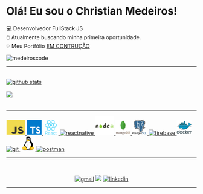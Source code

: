 
<h1>Olá! Eu sou o Christian Medeiros!</h1>
<p align="">
💻 Desenvolvedor FullStack JS<br/>
🖱️ Atualmente buscando minha primeira oportunidade.<br/>
💡 Meu Portfólio <a href="https://" target="blank">EM CONTRUÇÃO</a> <br>
</p>
<p align=""> <img src="https://komarev.com/ghpvc/?username=medeiroscode&label=Profile%20views&color=green&style=flat" alt="medeiroscode" /> </p>
<hr> <br>
<div align="">
<a href='https://github.com/medeiroscode'><img height="170em" src="https://github-readme-stats.vercel.app/api?username=medeiroscode&show_icons=true&locale=en" alt='github stats'/></a><br/> <br>
<a href='https://github.com/medeiroscode'><img src='https://github-readme-stats.vercel.app/api/top-langs?username=medeiroscode&show_icons=true&locale=en&layout=compact' /></a> <br><br></div><hr>
<p>
<a href="https://developer.mozilla.org/en-US/docs/Web/JavaScript" target="_blank" rel="noreferrer"> <img width="50em"  src="https://raw.githubusercontent.com/devicons/devicon/master/icons/javascript/javascript-original.svg" alt="javascript" width="40" height="40"/> </a> <a href="https://www.typescriptlang.org/" target="_blank" rel="noreferrer"> <img src="https://raw.githubusercontent.com/devicons/devicon/master/icons/typescript/typescript-original.svg" alt="typescript" width="40" height="40"/> </a> <a href="https://reactjs.org/" target="_blank" rel="noreferrer"> <img src="https://raw.githubusercontent.com/devicons/devicon/master/icons/react/react-original-wordmark.svg" alt="react" width="40" height="40"/> </a> <a href="https://reactnative.dev/" target="_blank" rel="noreferrer"> <img src="https://reactnative.dev/img/header_logo.svg" alt="reactnative" width="40" height="40"/> </a><a href="https://nodejs.org" target="_blank" rel="noreferrer"> <img src="https://raw.githubusercontent.com/devicons/devicon/master/icons/nodejs/nodejs-original-wordmark.svg" alt="nodejs" width="50" height="50"/> </a>
<a href="https://www.mongodb.com/" target="_blank" rel="noreferrer"> <img src="https://raw.githubusercontent.com/devicons/devicon/master/icons/mongodb/mongodb-original-wordmark.svg" alt="mongodb" width="40" height="40"/> </a><a href="https://www.postgresql.org" target="_blank" rel="noreferrer"> <img src="https://raw.githubusercontent.com/devicons/devicon/master/icons/postgresql/postgresql-original-wordmark.svg" alt="postgresql" width="40" height="40"/> </a><a href="https://firebase.google.com/" target="_blank" rel="noreferrer"> <img src="https://www.vectorlogo.zone/logos/firebase/firebase-icon.svg" alt="firebase" width="40" height="40"/> </a><a href="https://www.docker.com/" target="_blank" rel="noreferrer"> <img src="https://raw.githubusercontent.com/devicons/devicon/master/icons/docker/docker-original-wordmark.svg" alt="docker" width="40" height="40"/> </a><a href="https://git-scm.com/" target="_blank" rel="noreferrer"> <img src="https://www.vectorlogo.zone/logos/git-scm/git-scm-icon.svg" alt="git" width="40" height="40"/> </a><a href="https://www.linux.org/" target="_blank" rel="noreferrer"> <img src="https://raw.githubusercontent.com/devicons/devicon/master/icons/linux/linux-original.svg" alt="linux" width="40" height="40"/> </a><a href="https://postman.com" target="_blank" rel="noreferrer"> <img src="https://www.vectorlogo.zone/logos/getpostman/getpostman-icon.svg" alt="postman" width="40" height="40"/> </a>
</p><hr> <br>
<p align="center">
<a href='mailto: christianmedeiros022@gmail.com'><img src='https://img.shields.io/badge/Gmail-D14836?style=for-the-badge&logo=gmail&logoColor=white' alt='gmail'/></a>
<a href="https://wa.me/5551997811832" target="_blank" rel="noreferrer"><img src='https://img.shields.io/badge/WhatsApp-25D366?style=for-the-badge&logo=whatsapp&logoColor=white'/></a>
<a href="https://www.linkedin.com/in/medeiroscode/" target="_blank" rel="noreferrer"><img src='https://img.shields.io/badge/LinkedIn-0077B5?style=for-the-badge&logo=linkedin&logoColor=white' alt='linkedin'/></a>
</p><hr>


